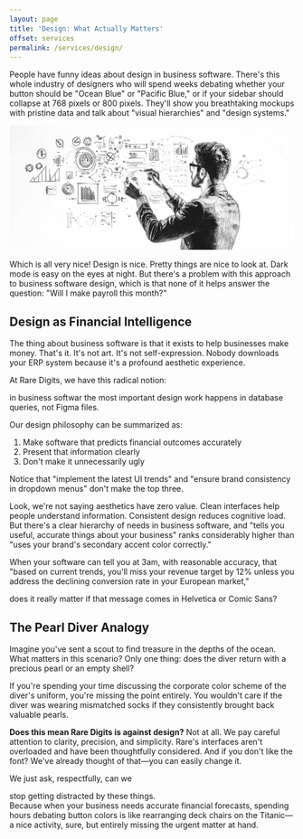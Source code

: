 ```yaml
---
layout: page
title: 'Design: What Actually Matters'
offset: services
permalink: /services/design/
---
```


People have funny ideas about design in business software. There's this whole industry of designers who will spend weeks debating whether your button should be "Ocean Blue" or "Pacific Blue," or if your sidebar should collapse at 768 pixels or 800 pixels. They'll show you breathtaking mockups with pristine data and talk about "visual hierarchies" and "design systems."

<div class="text-content-caption">
  <img src="/assets/img/illustrations/rare-design.jpg" />
</div>

Which is all very nice! Design is nice. Pretty things are nice to look at. Dark mode is easy on the eyes at night. But there's a problem with this approach to business software design, which is that none of it helps answer the question: "Will I make payroll this month?"

## Design as Financial Intelligence

The thing about business software is that it exists to help businesses make money. That's it. It's not art. It's not self-expression. Nobody downloads your ERP system because it's a profound aesthetic experience.

At Rare Digits, we have this radical notion: 
<div class="highlight">in business softwar the most important design work happens in database queries, not Figma files. </div>

Our design philosophy can be summarized as:

1. Make software that predicts financial outcomes accurately
2. Present that information clearly
3. Don't make it unnecessarily ugly

Notice that "implement the latest UI trends" and "ensure brand consistency in dropdown menus" don't make the top three.

Look, we're not saying aesthetics have zero value. Clean interfaces help people understand information. Consistent design reduces cognitive load. But there's a clear hierarchy of needs in business software, and "tells you useful, accurate things about your business" ranks considerably higher than "uses your brand's secondary accent color correctly."

When your software can tell you at 3am, with reasonable accuracy, that "based on current trends, you'll miss your revenue target by 12% unless you address the declining conversion rate in your European market," 
<div class="highlight">does it really matter if that message comes in Helvetica or Comic Sans?</div>

## The Pearl Diver Analogy
Imagine you've sent a scout to find treasure in the depths of the ocean. What matters in this scenario? Only one thing: does the diver return with a precious pearl or an empty shell?

If you're spending your time discussing the corporate color scheme of the diver's uniform, you're missing the point entirely. You wouldn't care if the diver was wearing mismatched socks if they consistently brought back valuable pearls.

**Does this mean Rare Digits is against design?** Not at all. We pay careful attention to clarity, precision, and simplicity. Rare's interfaces aren't overloaded and have been thoughtfully considered. And if you don't like the font? We've already thought of that—you can easily change it.

We just ask, respectfully, can we 
<div class="highlight">stop getting distracted by these things.</div>
Because when your business needs accurate financial forecasts, spending hours debating button colors is like rearranging deck chairs on the Titanic—a nice activity, sure, but entirely missing the urgent matter at hand.